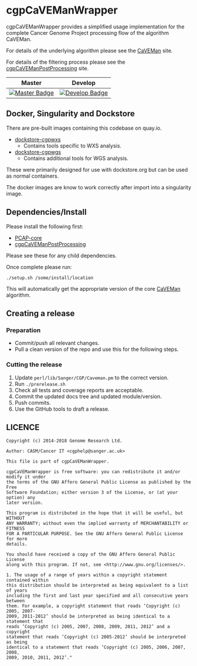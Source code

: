 # cgpCaVEManWrapper

cgpCaVEManWrapper provides a simplified usage implementation for the complete Cancer Genome Project processing flow of the algorithm CaVEMan.

For details of the underlying algorithm please see the [CaVEMan][caveman] site.

For details of the filtering process please see the [cgpCaVEManPostProcessing][caveman-pp] site.

| Master                                        | Develop                                         |
| --------------------------------------------- | ----------------------------------------------- |
| [![Master Badge][travis-master]][travis-base] | [![Develop Badge][travis-develop]][travis-base] |

## Docker, Singularity and Dockstore

There are pre-built images containing this codebase on quay.io.

* [dockstore-cgpwxs][ds-cgpwxs-git]
  * Contains tools specific to WXS analysis.
* [dockstore-cgpwgs][ds-cgpwgs-git]
  * Contains additional tools for WGS analysis.

These were primarily designed for use with dockstore.org but can be used as normal containers.

The docker images are know to work correctly after import into a singularity image.

## Dependencies/Install
Please install the following first:

* [PCAP-core][pcap-core-rel]
* [cgpCaVEManPostProcessing][caveman-pp-rel]

Please see these for any child dependencies.

Once complete please run:

```
./setup.sh /some/install/location
```

This will automatically get the appropriate version of the core [CaVEMan][caveman] algorithm.

## Creating a release

### Preparation

* Commit/push all relevant changes.
* Pull a clean version of the repo and use this for the following steps.

### Cutting the release

1. Update `perl/lib/Sanger/CGP/Caveman.pm` to the correct version.
2. Run `./prerelease.sh`
3. Check all tests and coverage reports are acceptable.
4. Commit the updated docs tree and updated module/version.
5. Push commits.
6. Use the GitHub tools to draft a release.

## LICENCE

```
Copyright (c) 2014-2018 Genome Research Ltd.

Author: CASM/Cancer IT <cgphelp@sanger.ac.uk>

This file is part of cgpCaVEManWrapper.

cgpCaVEManWrapper is free software: you can redistribute it and/or modify it under
the terms of the GNU Affero General Public License as published by the Free
Software Foundation; either version 3 of the License, or (at your option) any
later version.

This program is distributed in the hope that it will be useful, but WITHOUT
ANY WARRANTY; without even the implied warranty of MERCHANTABILITY or FITNESS
FOR A PARTICULAR PURPOSE. See the GNU Affero General Public License for more
details.

You should have received a copy of the GNU Affero General Public License
along with this program. If not, see <http://www.gnu.org/licenses/>.

1. The usage of a range of years within a copyright statement contained within
this distribution should be interpreted as being equivalent to a list of years
including the first and last year specified and all consecutive years between
them. For example, a copyright statement that reads ‘Copyright (c) 2005, 2007-
2009, 2011-2012’ should be interpreted as being identical to a statement that
reads ‘Copyright (c) 2005, 2007, 2008, 2009, 2011, 2012’ and a copyright
statement that reads ‘Copyright (c) 2005-2012’ should be interpreted as being
identical to a statement that reads ‘Copyright (c) 2005, 2006, 2007, 2008,
2009, 2010, 2011, 2012’."
```

<!-- References -->
[caveman]: http://cancerit.github.io/CaVEMan
[caveman-pp]: http://cancerit.github.io/cgpCaVEManPostProcessing
[caveman-pp-rel]: https://github.com/cancerit/cgpCaVEManPostProcessing/releases
[pcap-core-rel]: https://github.com/cancerit/PCAP-core/releases
[bio-db-hts]: http://search.cpan.org/dist/Bio-DB-HTS
[ds-cgpwxs-git]: https://github.com/cancerit/dockstore-cgpwxs
[ds-cgpwgs-git]: https://github.com/cancerit/dockstore-cgpwgs

<!-- Travis -->
[travis-base]: https://travis-ci.org/cancerit/cgpCaVEManWrapper
[travis-master]: https://travis-ci.org/cancerit/cgpCaVEManWrapper.svg?branch=master
[travis-develop]: https://travis-ci.org/cancerit/cgpCaVEManWrapper.svg?branch=dev
